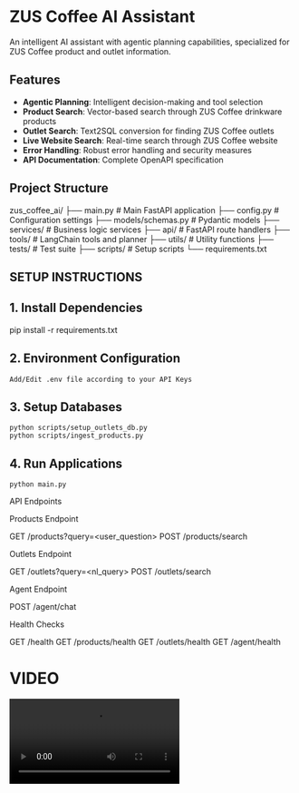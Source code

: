 # ZUS Coffee AI Assistant

An intelligent AI assistant with agentic planning capabilities, specialized for ZUS Coffee product and outlet information.

## Features

- **Agentic Planning**: Intelligent decision-making and tool selection
- **Product Search**: Vector-based search through ZUS Coffee drinkware products
- **Outlet Search**: Text2SQL conversion for finding ZUS Coffee outlets
- **Live Website Search**: Real-time search through ZUS Coffee website
- **Error Handling**: Robust error handling and security measures
- **API Documentation**: Complete OpenAPI specification

## Project Structure
zus_coffee_ai/
├── main.py                     # Main FastAPI application
├── config.py                   # Configuration settings
├── models/schemas.py           # Pydantic models
├── services/                   # Business logic services
├── api/                        # FastAPI route handlers
├── tools/                      # LangChain tools and planner
├── utils/                      # Utility functions
├── tests/                      # Test suite
├── scripts/                    # Setup scripts
└── requirements.txt

## SETUP INSTRUCTIONS

## 1. Install Dependencies
   pip install -r requirements.txt

## 2. Environment Configuration
    Add/Edit .env file according to your API Keys

## 3. Setup Databases
    python scripts/setup_outlets_db.py
    python scripts/ingest_products.py
    
## 4. Run Applications
    python main.py



API Endpoints

Products Endpoint

GET /products?query=<user_question>
POST /products/search

Outlets Endpoint

GET /outlets?query=<nl_query>
POST /outlets/search

Agent Endpoint

POST /agent/chat

Health Checks

GET /health
GET /products/health
GET /outlets/health
GET /agent/health


# VIDEO

![demo](./submission/demo.mp4)